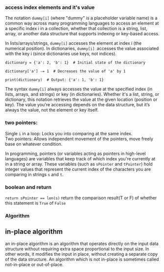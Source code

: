 <!-- 


# Heading 1
## Heading 2
### Heading 3

**This text is bold**
*This text is italic*

- Item 1
- Item 2
  - Subitem 1
  - Subitem 2

1. First item
2. Second item
3. Third item

add code block: ```   code   ```



 -->

### access index elements and it's value   
The notation `dummy[i]` (where "dummy" is a placeholder variable name) is a common way across many programming languages to access an element at a specific index i in a collection, whether that collection is a string, list, array, or another data structure that supports indexing or key-based access.

In lists/arrays/strings, `dummy[i]` accesses the element at index i (the numerical position).
In dictionaries, `dummy[i] `accesses the value associated with the key i (since dictionaries use keys, not indices).

```
dictionary = {'a': 2, 'b': 1}  # Initial state of the dictionary

dictionary['a'] -= 1  # Decreases the value of 'a' by 1

print(dictionary)  # Output: {'a': 1, 'b': 1} 
```

The syntax `dummy[i]` always accesses the value at the specified index (in lists, arrays, and strings) or key (in dictionaries). Whether it's a list, string, or dictionary, this notation retrieves the value at the given location (position or key). The value you're accessing depends on the data structure, but it’s always the value, not the element or key itself.

### two pointers:
Single `i` in a loop: Locks you into comparing at the same index.\
Two pointers: Allows independent movement of the pointers, move freely base on whatever condition.

In programming, pointers (or variables acting as pointers in high-level languages) are variables that keep track of which index you're currently at in a string or array. These variables (such as `sPointer` and `tPointer`) hold integer values that represent the current index of the characters you are comparing in strings `s` and `t`.

### boolean and return
`return sPointer == len(s)` return the comparison result(T or F) of whether this statement is `True` of `False`

### Algorithm
## in-place algorithm
 an in-place algorithm is an algorithm that operates directly on the input data structure without requiring extra space proportional to the input size. In other words, it modifies the input in place, without creating a separate copy of the data structure. An algorithm which is not in-place is sometimes called not-in-place or out-of-place.

<!-- x -->